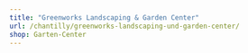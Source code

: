 ```yaml
---
title: "Greenworks Landscaping & Garden Center"
url: /chantilly/greenworks-landscaping-und-garden-center/
shop: Garten-Center
---
```

